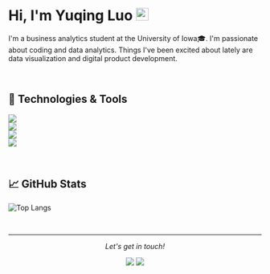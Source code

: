 # Hi, I'm Yuqing Luo <img src="https://media.giphy.com/media/hvRJCLFzcasrR4ia7z/giphy.gif" width="25px">

I'm a business analytics student at the University of Iowa🎓. I'm passionate about coding and data analytics. Things I've been excited about lately are data visualization and digital product development.

<br>

## 🔧 Technologies & Tools

![](https://img.shields.io/badge/Code-Python-informational?style=flat&logo=python&logoColor=white&color=2bbc8a)
<br>
![](https://img.shields.io/badge/Code-R-informational?style=flat&logo=r&logoColor=white&color=2bbc8a)
<br>
![](https://img.shields.io/badge/Code-OracleSQL-informational?style=flat&logo=oracle&logoColor=white&color=2bbc8a)
<br>
![](https://img.shields.io/badge/Platform-Tableau-informational?style=flat&logo=tableau&logoColor=white&color=2bbc8a)

<br>

## &#x1f4c8; GitHub Stats

![Top Langs](https://github-readme-stats.vercel.app/api/top-langs/?username=yuqing-luo&hide=TeX&layout=compact)

<br>

<hr>
<p align="center">
  <i>Let's get in touch!</i>

<p align="center">
<a href= "https://www.linkedin.com/in/yuqing-luo-504211207/"><img src="https://img.icons8.com/material-outlined/30/000000/linkedin.png"/></a>
<a href= "https://yuqingluo.com/"><img src="https://img.icons8.com/material-outlined/27/000000/geography.png"/></a>
</p>

<!--
**yuqing-luo/yuqing-luo** is a ✨ _special_ ✨ repository because its `README.md` (this file) appears on your GitHub profile.

Here are some ideas to get you started:

- 🔭 I’m currently working on ...
- 🌱 I’m currently learning ...
- 👯 I’m looking to collaborate on ...
- 🤔 I’m looking for help with ...
- 💬 Ask me about ...
- 📫 How to reach me: ...
- 😄 Pronouns: ...
- ⚡ Fun fact: ...
-->
